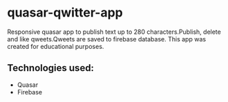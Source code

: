 # quasar-qwitter-app
Responsive quasar app to publish text up to 280 characters.Publish, delete and like qweets.Qweets are saved to firebase database.
This app was created for educational purposes.

## Technologies used:
- Quasar
- Firebase
